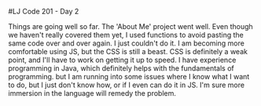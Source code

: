 #LJ Code 201 - Day 2  

Things are going well so far. The 'About Me' project went well. Even though we haven't really covered them yet, I used functions to avoid pasting the same code over and over again. I just couldn't do it. I am becoming more comfortable using JS, but the CSS is still a beast. CSS is definitely a weak point, and I'll have to work on getting it up to speed. I have experience programming in Java, which definitely helps with the fundamentals of programming. but I am running into some issues where I know what I want to do, but I just don't know how, or if I even can do it in JS. I'm sure more immersion in the language will remedy the problem.
